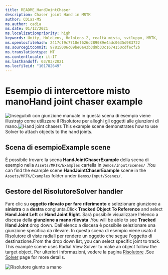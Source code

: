 ```yaml
---
title: README_HandJointChaser
description: Chaser joint Hand in MRTK
author: CDiaz-MS
ms.author: cadia
ms.date: 01/12/2021
ms.localizationpriority: high
keywords: Unity, HoloLens, HoloLens 2, realtà mista, sviluppo, MRTK,
ms.openlocfilehash: 2417cf9c7710ef626d289089e4adc0635d983722
ms.sourcegitcommit: 97815006c09be0a43b3d9b33c1674150cdfecf2b
ms.translationtype: MT
ms.contentlocale: it-IT
ms.lasthandoff: 03/03/2021
ms.locfileid: "101782649"
---
```

# <a name="hand-joint-chaser-example"></a><span data-ttu-id="20e57-104">Esempio di intercettore misto mano</span><span class="sxs-lookup"><span data-stu-id="20e57-104">Hand joint chaser example</span></span>

<span data-ttu-id="20e57-105">![Inseguibili con giunzione manuale in ](Images/HandJointChaser/MRTK_HandJointChaser_Main.jpg) questa scena di esempio viene illustrato come utilizzare il Risolutore per alleghi gli oggetti alle giunzioni di mano.</span><span class="sxs-lookup"><span data-stu-id="20e57-105">![Hand joint chasers](Images/HandJointChaser/MRTK_HandJointChaser_Main.jpg) This example scene demonstrates how to use Solver to attach objects to the hand joints.</span></span>

## <a name="example-scene"></a><span data-ttu-id="20e57-106">Scena di esempio</span><span class="sxs-lookup"><span data-stu-id="20e57-106">Example scene</span></span>

<span data-ttu-id="20e57-107">È possibile trovare la scena **HandJointChaserExample** della scena di esempio nella `Assets/MRTK/Examples` cartella in `Demos/Input/Scenes/` .</span><span class="sxs-lookup"><span data-stu-id="20e57-107">You can find the example scene **HandJointChaserExample** scene in the `Assets/MRTK/Examples` folder under `Demos/Input/Scenes/`.</span></span>

## <a name="solver-handler"></a><span data-ttu-id="20e57-108">Gestore del Risolutore</span><span class="sxs-lookup"><span data-stu-id="20e57-108">Solver handler</span></span>

<span data-ttu-id="20e57-109">Fare clic su **oggetto rilevato per fare riferimento** e selezionare giunzione a **sinistra** o a **destra** congiunta.</span><span class="sxs-lookup"><span data-stu-id="20e57-109">Click **Tracked Object To Reference** and select **Hand Joint Left** or **Hand Joint Right**.</span></span> <span data-ttu-id="20e57-110">Sarà possibile visualizzare l'elenco a discesa della **giunzione a mano rilevata** .</span><span class="sxs-lookup"><span data-stu-id="20e57-110">You will be able to see **Tracked Hand Joint** drop down.</span></span> <span data-ttu-id="20e57-111">Dall'elenco a discesa è possibile selezionare una giunzione specifica da rilevare. In questa scena di esempio viene usato il Risolutore di viste radiali per rendere un oggetto che segue l'oggetto di destinazione.</span><span class="sxs-lookup"><span data-stu-id="20e57-111">From the drop down list, you can select specific joint to track. This example scene uses Radial View Solver to make an object follow the target object.</span></span> <span data-ttu-id="20e57-112">Per ulteriori informazioni, vedere la pagina [Risolutore](README_Solver.md) .</span><span class="sxs-lookup"><span data-stu-id="20e57-112">See [Solver](README_Solver.md) page for more details.</span></span>

![Risolutore giunto a mano](Images/HandJointChaser/MRTK_Solver_HandJoint.jpg)
